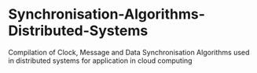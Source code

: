 # Synchronisation-Algorithms-Distributed-Systems
Compilation of Clock, Message and Data Synchronisation Algorithms used in distributed systems for application in cloud computing
